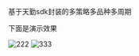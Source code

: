 基于天勤sdk封装的多策略多品种多周期

下面是演示效果

![222](https://user-images.githubusercontent.com/115774389/200569925-2a214879-8853-44c3-a973-1545ee974b7d.png)
![333](https://user-images.githubusercontent.com/115774389/200569976-e607a9d4-9370-40dd-a5a2-3543807a8adb.png)

